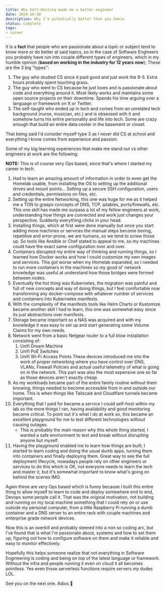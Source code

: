 ```yaml
---
title: Why Self-Hosting made me a better engineer
date: 2024-10-30
description: Why I'm potentially better than you homie
status: Complete
tags: 
- career
---
```


It is a **fact** that people who are passionate about a topic or subject tend to know more or do better at said topics, so in the case of Software Engineers you probably have run into couple different types of engineers, which in my humble opinion (__based on working in the industry for 12 years now__); These are the 3 big "types":

1. The guy who studied CS since it paid good and just work the 9-5. Extra hours probably spent touching grass.
2. The guy who went to CS because he just loves and is passionate about code and everything around it. Most likely works and maintains some open source projects on their downtime. Spends his time arguing over a language or framework on X or Twitter.
3. The self-taught who ended up in tech and comes from an unrelated tech background (nurse, musician, etc.) and is obsessed with it and somehow turns his entire personality and life into tech. Some are crazy enough that build an entire data center in the basement or closet. 

That being said I'd consider myself type 3 as I never did CS at school and everything I know comes from experience and passion.

Some of my big learning experiences that make me stand out vs other engineers at work are the following:

__NOTE:__ This is of course very Ops based, since that's where I started my career in tech.

1. Had to learn an amazing amount of information in order to even get the Homelab usable, from installing the OS to setting up the additional drives and mount points... Setting up a secure SSH configuration, users and credentials, permissions on files, etc.
2. Setting up the entire Networking, this one was huge for me as it helped me a TON to grasps concepts of DNS, TCP, iptables, ports/firewalls, etc. This one skill has made me surpass a lot of my fellow engineers at work, understanding how things are connected and work just changes your perspective. Suddenly everything clicks in your head.
3. Installing things, which at first were done manually but once you start adding more machines or services the manual steps become boring, repetitive and error-prone, we are humans, so we tend to screw those up. So tools like Ansible or Chef stated to appeal to me, so my machines could have the exact same configuration over and over.
4. Containers disrupted my entire way of thinking and running things, so I learned how Docker works and how I could customize my own images and services. This got worse when my Homelab expanded, so I needed to run more containers in the machines so my good ol' network knowledge was useful at understand how those bridges were formed between nodes.
5. Eventually the hot thing was Kubernetes, the migration was painful and full of new concepts and way of doing things, but I feel comfortable now transforming any docker-compose with whatever number of services and containers into Kubernetes manifests. 
6. With the complexity of the manifests tools like Helm Charts or Kustomize became another skill I had to learn, this one was somewhat easy since its just abstractions over manifests.
7. Storage became important so a NAS was acquired and with my knowledge it was easy to set up and start generating some Volume Claims for my own needs.
9. Network went from a basic Netgear router to a full blow installation consisting of:
	1. Unifi Dream Machine
	2. Unifi PoE Switches
	3. Unifi Wi-Fi Access Points
    These devices introduced me into the work of proper networking where you have control over DNS, VLANs, Firewall Policies and actual useful telemetry of what is going on in the network. This part was also the most expensive one so far as those devices aren't exactly cheap.
10. As my workloads became part of the entire family routine without them knowing, things needed to become accessible from in and outside our home. This is when things like Tailscale and Cloudflare tunnels became important.
11. Everything that I paid for became a service I could self-host within my lab so the more things I ran, having availability and good monitoring became critical. To point out it's what I do at work so, this became an excellent playground for me to test different technologies without causing outages.
    - This is probably the main reason why this whole thing started, I wanted a safe environment to test and break without disrupting anyone but myself.
12. Having the playground enabled me to learn how things are built; I started to learn coding and doing the usual dumb apps, turning them into containers and finally deploying them. Great way to see the full deployment lifecycle, nowadays people rely on other engineers or services to do this which is OK, not everyone needs to learn the tech and master it, but it's somewhat important to know what's going on behind the scenes IMO.

Again these are very Ops based which is funny because I built this entire thing to allow myself to learn to code and deploy somewhere end to end, Devops some people call it. That was the original motivation, not building and running on my local machine something that I could rely on or use outside my personal computer, from a little Raspberry Pi running a dumb container and a DNS server to an entire rack with couple machines and enterprise grade network devices.

Now this is an overkill and probably steered into a non so coding arc, but I've found that is what I'm passionate about, systems and how to set them up, figuring out how to configure software on them and make it reliable and easy to monitor effectively. 

Hopefully this helps someone realize that not everything in Software Engineering is coding and being on top of the latest language or framework. Without the infra and people running it even on cloud it all becomes pointless.
Yes even those serverless functions require servers my dudes LOL.

See you on the next one.
Adios 👋


